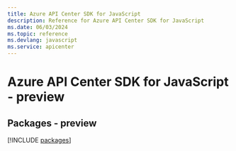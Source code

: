 ```yaml
---
title: Azure API Center SDK for JavaScript
description: Reference for Azure API Center SDK for JavaScript
ms.date: 06/03/2024
ms.topic: reference
ms.devlang: javascript
ms.service: apicenter
---
```

# Azure API Center SDK for JavaScript - preview
## Packages - preview
[!INCLUDE [packages](api-center-index.md)]
